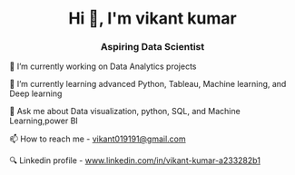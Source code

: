 
<h1 align="center">Hi 👋, I'm vikant kumar </h1>
<h3 align="center">Aspiring Data Scientist</h3>

🔭 I’m currently working on Data Analytics projects

🌱 I’m currently learning advanced Python, Tableau, Machine learning, and Deep learning

💬 Ask me about Data visualization, python, SQL, and Machine Learning,power BI

📫 How to reach me - vikant019191@gmail.com

🔍 Linkedin profile - www.linkedin.com/in/vikant-kumar-a233282b1
